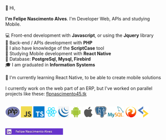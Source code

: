 👋 Hi,<br><br>
<b>I'm Felipe Nascimento Alves</b>. I'm Developer Web, APIs and studying Mobile.<br><br>
💻 Front-end development with <b>Javascript</b>, or using the <b>Jquery</b> library<br>
📡 Back-end / APIs development with <b>PHP</b><br>
🔨 I also have knowledge of the <b>ScriptCase</b> tool<br>
📱 Studying Mobile development with <b>React Native</b><br>
💾 Database: <b>PostgreSql, Mysql, Firebird</b><br>
🎓 I am graduated in <b>Information Systems</b><br><br>
🌱 I'm currently learning React Native, to be able to create mobile solutions<br><br>
I currently work on the web part of an ERP, but I've worked on parallel projects like these: <a href="http://flpnascimento45.tk/" target="_blank">flpnascimento45.tk</a><br><br>
<p>
  <img src="https://github.com/flpnascimento45/flpnascimento45/blob/main/php.png" height="35px" width="45px" />
  <img src="https://github.com/flpnascimento45/flpnascimento45/blob/main/javascript.png" height="35px" />
  <img src="https://github.com/flpnascimento45/flpnascimento45/blob/main/typescript.png" height="35px" />
  <img src="https://github.com/flpnascimento45/flpnascimento45/blob/main/RN.png" height="35px" />
  <img src="https://github.com/flpnascimento45/flpnascimento45/blob/main/jquery.png" height="35px" />
  <img src="https://github.com/flpnascimento45/flpnascimento45/blob/main/android.png" height="35px" />
  <img src="https://github.com/flpnascimento45/flpnascimento45/blob/main/ios.png" height="35px" />
  <img src="https://github.com/flpnascimento45/flpnascimento45/blob/main/postgresql.png" height="35px" />
  <img src="https://github.com/flpnascimento45/flpnascimento45/blob/main/mysql.png" height="35px" />
  <img src="https://github.com/flpnascimento45/flpnascimento45/blob/main/firebird.png" height="35px" />
  <img src="https://github.com/flpnascimento45/flpnascimento45/blob/main/scriptcase.png" height="35px" />
</p>
<br>
<a href="https://www.linkedin.com/in/felipe-nascimento-970667214/">
  <img src="https://github.com/flpnascimento45/flpnascimento45/blob/main/Linkedin.jpg" />
</a>
